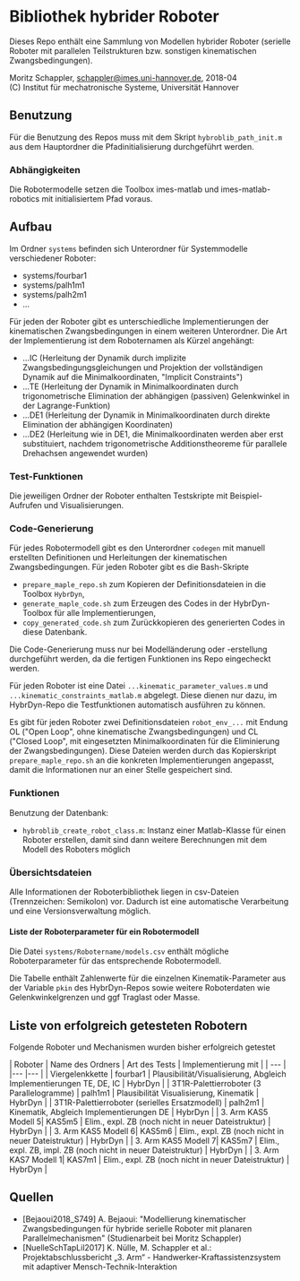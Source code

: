 # Bibliothek hybrider Roboter

Dieses Repo enthält eine Sammlung von Modellen hybrider Roboter (serielle Roboter mit parallelen Teilstrukturen bzw. sonstigen kinematischen Zwangsbedingungen).


Moritz Schappler, schappler@imes.uni-hannover.de, 2018-04  
(C) Institut für mechatronische Systeme, Universität Hannover

## Benutzung

Für die Benutzung des Repos muss mit dem Skript `hybroblib_path_init.m` aus dem Hauptordner die Pfadinitialisierung durchgeführt werden.

### Abhängigkeiten

Die Robotermodelle setzen die Toolbox imes-matlab und imes-matlab-robotics mit initialisiertem Pfad voraus.

## Aufbau

Im Ordner `systems` befinden sich Unterordner für Systemmodelle verschiedener Roboter:

* systems/fourbar1
* systems/palh1m1
* systems/palh2m1
* ...

Für jeden der Roboter gibt es unterschiedliche Implementierungen der kinematischen Zwangsbedingungen in einem weiteren Unterordner. Die Art der Implementierung ist dem Roboternamen als Kürzel angehängt:

* ...IC (Herleitung der Dynamik durch implizite Zwangsbedingungsgleichungen und Projektion der vollständigen Dynamik auf die Minimalkoordinaten, "Implicit Constraints")
* ...TE (Herleitung der Dynamik in Minimalkoordinaten durch trigonometrische Elimination der abhängigen (passiven) Gelenkwinkel in der Lagrange-Funktion)
* ...DE1 (Herleitung der Dynamik in Minimalkoordinaten durch direkte Elimination der abhängigen Koordinaten)
* ...DE2 (Herleitung wie in DE1, die Minimalkoordinaten werden aber erst substituiert, nachdem trigonometrische Additionstheoreme für parallele Drehachsen angewendet wurden)

### Test-Funktionen

Die jeweiligen Ordner der Roboter enthalten Testskripte mit Beispiel-Aufrufen und Visualisierungen.

### Code-Generierung

Für jedes Robotermodell gibt es den Unterordner `codegen` mit manuell erstellten Definitionen und Herleitungen der kinematischen Zwangsbedingungen. Für jeden Roboter gibt es die Bash-Skripte
* `prepare_maple_repo.sh` zum Kopieren der Definitionsdateien in die Toolbox `HybrDyn`,
* `generate_maple_code.sh` zum Erzeugen des Codes in der HybrDyn-Toolbox für alle Implementierungen,
* `copy_generated_code.sh` zum Zurückkopieren des generierten Codes in diese Datenbank.

Die Code-Generierung muss nur bei Modelländerung oder -erstellung durchgeführt werden, da die fertigen Funktionen ins Repo eingecheckt werden.

Für jeden Roboter ist eine Datei `...kinematic_parameter_values.m` und `...kinematic_constraints_matlab.m` abgelegt. Diese dienen nur dazu, im HybrDyn-Repo die Testfunktionen automatisch ausführen zu können.

Es gibt für jeden Roboter zwei Definitionsdateien `robot_env_...` mit Endung OL ("Open Loop", ohne kinematische Zwangsbedingungen) und CL ("Closed Loop", mit eingesetzten Minimalkoordinaten für die Eliminierung der Zwangsbedingungen). Diese Dateien werden durch das Kopierskript `prepare_maple_repo.sh` an die konkreten Implementierungen angepasst, damit die Informationen nur an einer Stelle gespeichert sind.

### Funktionen

Benutzung der Datenbank:

* `hybroblib_create_robot_class.m`: Instanz einer Matlab-Klasse für einen Roboter erstellen, damit sind dann weitere Berechnungen mit dem Modell des Roboters möglich

### Übersichtsdateien

Alle Informationen der Roboterbibliothek liegen in csv-Dateien (Trennzeichen: Semikolon) vor. Dadurch ist eine automatische Verarbeitung und eine Versionsverwaltung möglich.

#### Liste der Roboterparameter für ein Robotermodell

Die Datei `systems/Robotername/models.csv` enthält mögliche Roboterparameter für das entsprechende Robotermodell.

Die Tabelle enthält Zahlenwerte für die einzelnen Kinematik-Parameter aus der Variable `pkin` des HybrDyn-Repos sowie weitere Roboterdaten wie Gelenkwinkelgrenzen und ggf Traglast oder Masse.

## Liste von erfolgreich getesteten Robotern

Folgende Roboter und Mechanismen wurden bisher erfolgreich getestet

| Roboter | Name des Ordners | Art des Tests | Implementierung mit |
| ---     |                  |---            |---                  |
| Viergelenkkette | fourbar1 | Plausibilität/Visualisierung, Abgleich Implementierungen TE, DE, IC | HybrDyn |
| 3T1R-Palettierroboter (3 Parallelogramme) | palh1m1 | Plausibilität Visualisierung, Kinematik | HybrDyn |
| 3T1R-Palettierroboter (serielles Ersatzmodell) | palh2m1 | Kinematik, Abgleich Implementierungen DE | HybrDyn |
| 3. Arm KAS5 Modell 5| KAS5m5 | Elim., expl. ZB (noch nicht in neuer Dateistruktur) | HybrDyn |
| 3. Arm KAS5 Modell 6| KAS5m6 | Elim., expl. ZB (noch nicht in neuer Dateistruktur) | HybrDyn |
| 3. Arm KAS5 Modell 7| KAS5m7 | Elim., expl. ZB, impl. ZB (noch nicht in neuer Dateistruktur) | HybrDyn |
| 3. Arm KAS7 Modell 1| KAS7m1 | Elim., expl. ZB (noch nicht in neuer Dateistruktur) | HybrDyn |

## Quellen <a name="quellen"></a> 

* [Bejaoui2018_S749] A. Bejaoui: "Modellierung kinematischer Zwangsbedingungen für hybride serielle Roboter mit planaren Parallelmechanismen" (Studienarbeit bei Moritz Schappler)
* [NuelleSchTapLil2017] K. Nülle, M. Schappler et al.: Projektabschlussbericht „3. Arm“ - Handwerker-Kraftassistenzsystem mit adaptiver Mensch-Technik-Interaktion
